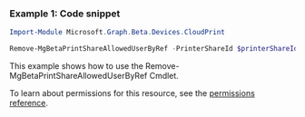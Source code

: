 ### Example 1: Code snippet

```powershell
Import-Module Microsoft.Graph.Beta.Devices.CloudPrint

Remove-MgBetaPrintShareAllowedUserByRef -PrinterShareId $printerShareId -UserId $userId
```
This example shows how to use the Remove-MgBetaPrintShareAllowedUserByRef Cmdlet.
To learn about permissions for this resource, see the [permissions reference](/graph/permissions-reference).


